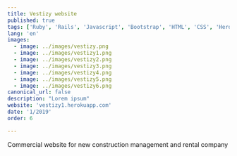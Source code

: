 ```yaml
---
title: Vestizy website
published: true
tags: ['Ruby', 'Rails', 'Javascript', 'Bootstrap', 'HTML', 'CSS', 'Heroku', 'Postgres']
lang: 'en'
images:
  - image: ../images/vestizy.png
  - image: ../images/vestizy1.png
  - image: ../images/vestizy2.png
  - image: ../images/vestizy3.png
  - image: ../images/vestizy4.png
  - image: ../images/vestizy5.png
  - image: ../images/vestizy6.png
canonical_url: false
description: "Lorem ipsum"
website: 'vestizy1.herokuapp.com'
date: '1/2019'
order: 6

---
```


Commercial website for new construction management and rental company


